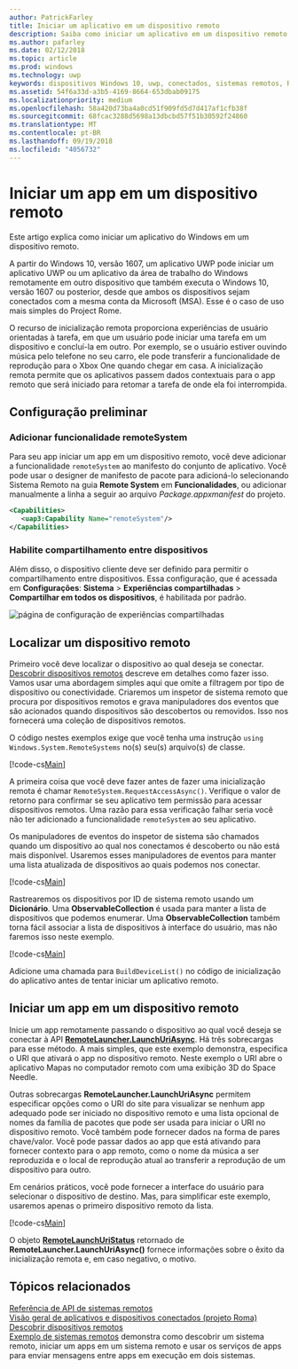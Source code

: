 ```yaml
---
author: PatrickFarley
title: Iniciar um aplicativo em um dispositivo remoto
description: Saiba como iniciar um aplicativo em um dispositivo remoto usando o projeto Roma.
ms.author: pafarley
ms.date: 02/12/2018
ms.topic: article
ms.prod: windows
ms.technology: uwp
keywords: dispositivos Windows 10, uwp, conectados, sistemas remotos, Roma, project rome
ms.assetid: 54f6a33d-a3b5-4169-8664-653dbab09175
ms.localizationpriority: medium
ms.openlocfilehash: 58a420d73ba4a0cd51f909fd5d7d417af1cfb38f
ms.sourcegitcommit: 68fcac3288d5698a13dbcbd57f51b30592f24860
ms.translationtype: MT
ms.contentlocale: pt-BR
ms.lasthandoff: 09/19/2018
ms.locfileid: "4056732"
---
```

# <a name="launch-an-app-on-a-remote-device"></a>Iniciar um app em um dispositivo remoto

Este artigo explica como iniciar um aplicativo do Windows em um dispositivo remoto.

A partir do Windows 10, versão 1607, um aplicativo UWP pode iniciar um aplicativo UWP ou um aplicativo da área de trabalho do Windows remotamente em outro dispositivo que também executa o Windows 10, versão 1607 ou posterior, desde que ambos os dispositivos sejam conectados com a mesma conta da Microsoft (MSA). Esse é o caso de uso mais simples do Project Rome.

O recurso de inicialização remota proporciona experiências de usuário orientadas à tarefa, em que um usuário pode iniciar uma tarefa em um dispositivo e concluí-la em outro. Por exemplo, se o usuário estiver ouvindo música pelo telefone no seu carro, ele pode transferir a funcionalidade de reprodução para o Xbox One quando chegar em casa. A inicialização remota permite que os aplicativos passem dados contextuais para o app remoto que será iniciado para retomar a tarefa de onde ela foi interrompida.

## <a name="preliminary-setup"></a>Configuração preliminar

### <a name="add-the-remotesystem-capability"></a>Adicionar funcionalidade remoteSystem

Para seu app iniciar um app em um dispositivo remoto, você deve adicionar a funcionalidade `remoteSystem` ao manifesto do conjunto de aplicativo. Você pode usar o designer de manifesto de pacote para adicioná-lo selecionando Sistema Remoto na guia **Remote System** em **Funcionalidades**, ou adicionar manualmente a linha a seguir ao arquivo _Package.appxmanifest_ do projeto.

``` xml
<Capabilities>
   <uap3:Capability Name="remoteSystem"/>
</Capabilities>
```

### <a name="enable-cross-device-sharing"></a>Habilite compartilhamento entre dispositivos

Além disso, o dispositivo cliente deve ser definido para permitir o compartilhamento entre dispositivos. Essa configuração, que é acessada em **Configurações**: **Sistema** > **Experiências compartilhadas** > **Compartilhar em todos os dispositivos**, é habilitada por padrão. 

![página de configuração de experiências compartilhadas](images/shared-experiences-settings.png)

## <a name="find-a-remote-device"></a>Localizar um dispositivo remoto

Primeiro você deve localizar o dispositivo ao qual deseja se conectar. [Descobrir dispositivos remotos](discover-remote-devices.md) descreve em detalhes como fazer isso. Vamos usar uma abordagem simples aqui que omite a filtragem por tipo de dispositivo ou conectividade. Criaremos um inspetor de sistema remoto que procura por dispositivos remotos e grava manipuladores dos eventos que são acionados quando dispositivos são descobertos ou removidos. Isso nos fornecerá uma coleção de dispositivos remotos.

O código nestes exemplos exige que você tenha uma instrução `using Windows.System.RemoteSystems` no(s) seu(s) arquivo(s) de classe.

[!code-cs[Main](./code/RemoteLaunchScenario/MainPage.xaml.cs#SnippetBuildDeviceList)]

A primeira coisa que você deve fazer antes de fazer uma inicialização remota é chamar `RemoteSystem.RequestAccessAsync()`. Verifique o valor de retorno para confirmar se seu aplicativo tem permissão para acessar dispositivos remotos. Uma razão para essa verificação falhar seria você não ter adicionado a funcionalidade `remoteSystem` ao seu aplicativo.

Os manipuladores de eventos do inspetor de sistema são chamados quando um dispositivo ao qual nos conectamos é descoberto ou não está mais disponível. Usaremos esses manipuladores de eventos para manter uma lista atualizada de dispositivos ao quais podemos nos conectar.

[!code-cs[Main](./code/RemoteLaunchScenario/MainPage.xaml.cs#SnippetEventHandlers)]


Rastrearemos os dispositivos por ID de sistema remoto usando um **Dicionário**. Uma **ObservableCollection** é usada para manter a lista de dispositivos que podemos enumerar. Uma **ObservableCollection** também torna fácil associar a lista de dispositivos à interface do usuário, mas não faremos isso neste exemplo.

[!code-cs[Main](./code/RemoteLaunchScenario/MainPage.xaml.cs#SnippetMembers)]

Adicione uma chamada para `BuildDeviceList()` no código de inicialização do aplicativo antes de tentar iniciar um aplicativo remoto.

## <a name="launch-an-app-on-a-remote-device"></a>Iniciar um app em um dispositivo remoto

Inicie um app remotamente passando o dispositivo ao qual você deseja se conectar à API [**RemoteLauncher.LaunchUriAsync**](https://msdn.microsoft.com/library/windows/apps/windows.system.remotelauncher.launchuriasync.aspx). Há três sobrecargas para esse método. A mais simples, que este exemplo demonstra, especifica o URI que ativará o app no dispositivo remoto. Neste exemplo o URI abre o aplicativo Mapas no computador remoto com uma exibição 3D do Space Needle.

Outras sobrecargas **RemoteLauncher.LaunchUriAsync** permitem especificar opções como o URI do site para visualizar se nenhum app adequado pode ser iniciado no dispositivo remoto e uma lista opcional de nomes da família de pacotes que pode ser usada para iniciar o URI no dispositivo remoto. Você também pode fornecer dados na forma de pares chave/valor. Você pode passar dados ao app que está ativando para fornecer contexto para o app remoto, como o nome da música a ser reproduzida e o local de reprodução atual ao transferir a reprodução de um dispositivo para outro.

Em cenários práticos, você pode fornecer a interface do usuário para selecionar o dispositivo de destino. Mas, para simplificar este exemplo, usaremos apenas o primeiro dispositivo remoto da lista.

[!code-cs[Main](./code/RemoteLaunchScenario/MainPage.xaml.cs#SnippetRemoteUriLaunch)]

O objeto [**RemoteLaunchUriStatus**](https://msdn.microsoft.com/library/windows/apps/windows.system.remotelaunchuristatus.aspx) retornado de **RemoteLauncher.LaunchUriAsync()** fornece informações sobre o êxito da inicialização remota e, em caso negativo, o motivo.

## <a name="related-topics"></a>Tópicos relacionados

[Referência de API de sistemas remotos](https://msdn.microsoft.com/library/windows/apps/Windows.System.RemoteSystems)  
[Visão geral de aplicativos e dispositivos conectados (projeto Roma)](connected-apps-and-devices.md)  
[Descobrir dispositivos remotos](discover-remote-devices.md)  
[Exemplo de sistemas remotos](https://github.com/Microsoft/Windows-universal-samples/tree/dev/Samples/RemoteSystems) demonstra como descobrir um sistema remoto, iniciar um apps em um sistema remoto e usar os serviços de apps para enviar mensagens entre apps em execução em dois sistemas.

